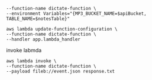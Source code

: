 ```aws lambda update-function-configuration \
--function-name dictate-function \
--environment Variables="{MP3_BUCKET_NAME=$apiBucket, TABLE_NAME=$notesTable}"
```


```
aws lambda update-function-configuration \
--function-name dictate-function \
--handler app.lambda_handler

```

invoke labmda 
```
aws lambda invoke \
--function-name dictate-function \
--payload fileb://event.json response.txt
```